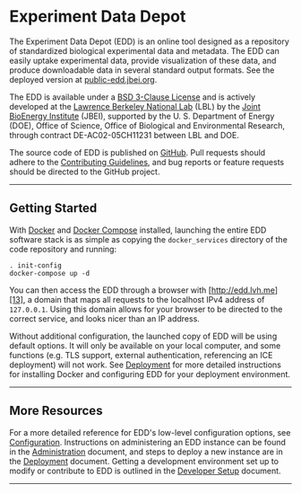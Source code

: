 # Experiment Data Depot

The Experiment Data Depot (EDD) is an online tool designed as a repository of standardized
biological experimental data and metadata. The EDD can easily uptake experimental data, provide
visualization of these data, and produce downloadable data in several standard output formats. See
the deployed version at [public-edd.jbei.org][1].

The EDD is available under a [BSD 3-Clause License][6] and is actively developed at the
[Lawrence Berkeley National Lab][7] (LBL) by the [Joint BioEnergy Institute][8] (JBEI), supported
by the U. S. Department of Energy (DOE), Office of Science, Office of Biological and Environmental
Research, through contract DE-AC02-05CH11231 between LBL and DOE.

The source code of EDD is published on [GitHub][9]. Pull requests should adhere to the
[Contributing Guidelines][10], and bug reports or feature requests should be directed to the
GitHub project.

---------------------------------------------------------------------------------------------------

## Getting Started <a name="#Getting_Started"/>

With [Docker][2] and [Docker Compose][3] installed, launching the entire EDD software stack is as
simple as copying the `docker_services` directory of the code repository and running:

    . init-config
    docker-compose up -d

You can then access the EDD through a browser with [http://edd.lvh.me][13], a domain that maps all
requests to the localhost IPv4 address of `127.0.0.1`. Using this domain allows for your browser
to be directed to the correct service, and looks nicer than an IP address.

Without additional configuration, the launched copy of EDD will be using default options. It will
only be available on your local computer, and some functions (e.g. TLS support, external
authentication, referencing an ICE deployment) will not work. See [Deployment][5] for more detailed
instructions for installing Docker and configuring EDD for your deployment environment.

---------------------------------------------------------------------------------------------------

## More Resources <a name="#More_Resources"/>

For a more detailed reference for EDD's low-level configuration options, see [Configuration][4].
Instructions on administering an EDD instance can be found in the [Administration][11] document,
and steps to deploy a new instance are in the [Deployment][5] document. Getting a development
environment set up to modify or contribute to EDD is outlined in the
[Developer Setup][12] document.

---------------------------------------------------------------------------------------------------

[1]:    https://public-edd.jbei.org
[2]:    https://docker.io
[3]:    https://docs.docker.com/compose/overview/
[4]:    docs/Configuration.md
[5]:    docs/Deployment.md
[6]:    LICENSE.txt
[7]:    https://www.lbl.gov
[8]:    https://www.jbei.org
[9]:    https://github.com/JBEI/edd
[10]:   Contributing.md
[11]:   docs/Administration.md
[12]:   docs/Developer_Setup.md
[13]:   http://edd.lvh.me
